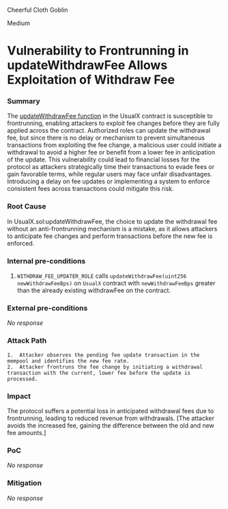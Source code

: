 Cheerful Cloth Goblin

Medium

# Vulnerability to Frontrunning in updateWithdrawFee Allows Exploitation of Withdraw Fee

### Summary

The [updateWithdrawFee function](https://github.com/sherlock-audit/2024-10-usual-labs-v1/blob/main/pegasus/packages/solidity/src/vaults/UsualX.sol#L268) in the UsualX contract is susceptible to frontrunning, enabling attackers to exploit fee changes before they are fully applied across the contract. Authorized roles can update the withdrawal fee, but since there is no delay or mechanism to prevent simultaneous transactions from exploiting the fee change, a malicious user could initiate a withdrawal to avoid a higher fee or benefit from a lower fee in anticipation of the update. This vulnerability could lead to financial losses for the protocol as attackers strategically time their transactions to evade fees or gain favorable terms, while regular users may face unfair disadvantages. Introducing a delay on fee updates or implementing a system to enforce consistent fees across transactions could mitigate this risk.

### Root Cause

In UsualX.sol:updateWithdrawFee, the choice to update the withdrawal fee without an anti-frontrunning mechanism is a mistake, as it allows attackers to anticipate fee changes and perform transactions before the new fee is enforced.

### Internal pre-conditions

1. `WITHDRAW_FEE_UPDATER_ROLE` calls `updateWithdrawFee(uint256 newWithdrawFeeBps)` on `UsualX` contract with `newWithdrawFeeBps` greater than the already existing withdrawFee on the contract.

### External pre-conditions

_No response_

### Attack Path

	1.	Attacker observes the pending fee update transaction in the mempool and identifies the new fee rate.
	2.	Attacker frontruns the fee change by initiating a withdrawal transaction with the current, lower fee before the update is processed.

### Impact

The protocol suffers a potential loss in anticipated withdrawal fees due to frontrunning, leading to reduced revenue from withdrawals. [The attacker avoids the increased fee, gaining the difference between the old and new fee amounts.]

### PoC

_No response_

### Mitigation

_No response_